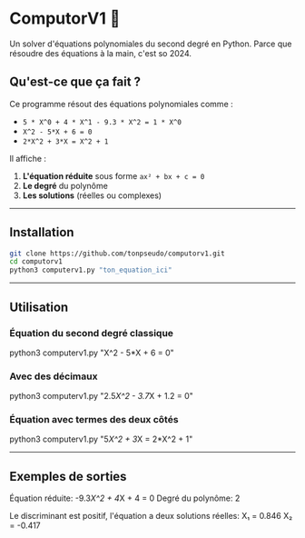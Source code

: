 # ComputorV1 🧮

Un solver d'équations polynomiales du second degré en Python. Parce que résoudre des équations à la main, c'est so 2024.

## Qu'est-ce que ça fait ?

Ce programme résout des équations polynomiales comme :
- `5 * X^0 + 4 * X^1 - 9.3 * X^2 = 1 * X^0`
- `X^2 - 5*X + 6 = 0`
- `2*X^2 + 3*X = X^2 + 1`

Il affiche :
1. **L'équation réduite** sous forme `ax² + bx + c = 0`
2. **Le degré** du polynôme
3. **Les solutions** (réelles ou complexes)
---
## Installation

```bash
git clone https://github.com/tonpseudo/computorv1.git
cd computorv1
python3 computerv1.py "ton_equation_ici"
```
---
## Utilisation

### Équation du second degré classique
python3 computerv1.py "X^2 - 5*X + 6 = 0"

### Avec des décimaux
python3 computerv1.py "2.5*X^2 - 3.7*X + 1.2 = 0"

### Équation avec termes des deux côtés
python3 computerv1.py "5*X^2 + 3*X = 2*X^2 + 1"


---
## Exemples de sorties
Équation réduite: -9.3*X^2 + 4*X + 4 = 0
Degré du polynôme: 2

Le discriminant est positif, l'équation a deux solutions réelles:
X₁ = 0.846
X₂ = -0.417


